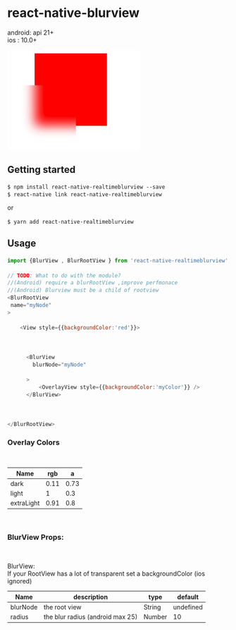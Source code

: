 # react-native-blurview

android: api 21+   
ios : 10.0+   

<img src="./src/demo.jpg" width="300">

## Getting started

`$ npm install react-native-realtimeblurview --save`  
`$ react-native link react-native-realtimeblurview`

or

`$ yarn add react-native-realtimeblurview`

## Usage


```javascript
import {BlurView , BlurRootView } from 'react-native-realtimeblurview';

// TODO: What to do with the module?
//(Android) require a blurRootView ,improve perfmonace
//(Android) Blurview must be a child of rootview
<BlurRootView  
 name="myNode"
>

    <View style={{backgroundColor:'red'}}>
   

 
      <BlurView  
        blurNode="myNode" 

      >
          <OverlayView style={{backgroundColor:'myColor'}} />
      </BlurView>
      


</BlurRootView>

```

### Overlay Colors

<br>

| Name | rgb | a |
| --- | ---| --- |
| dark | 0.11 | 0.73 |
| light | 1 | 0.3 |
| extraLight | 0.91 | 0.8 |

<br> 

### BlurView Props:  

<br>

BlurView:  
 If your RootView has a lot of transparent set a backgroundColor (ios ignored)   

| Name | description | type | default |
| --- | --- | --- | --- |
| blurNode | the root view | String | undefined |
| radius | the blur radius (android max 25) | Number | 10 |
